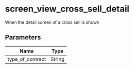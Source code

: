 # screen_view_cross_sell_detail
When the detail screen of a cross sell is shown

## Parameters

| Name      | Type |
| ----------- | ----------- |
| type_of_contract      | String       |